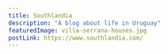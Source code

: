 ```yaml
---
title: Southlandia
description: "A blog about life in Uruguay"
featuredImage: villa-serrana-houses.jpg
postLink: https://www.southlandia.com/
---
```

